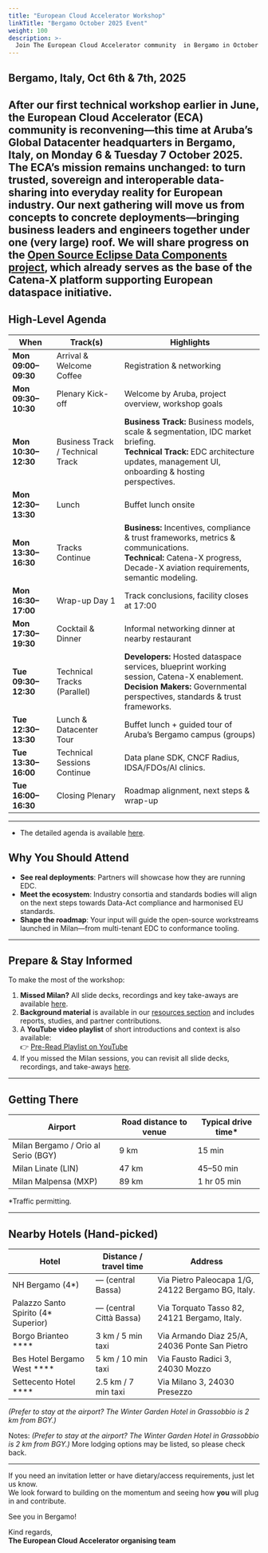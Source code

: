 ```yaml
---
title: "European Cloud Accelerator Workshop"
linkTitle: "Bergamo October 2025 Event"
weight: 100
description: >-
  Join The European Cloud Accelerator community  in Bergamo in October 2025 for a 2-day workshop focused on advancing the vision of open, sovereign, and interoperable dataspaces.
---
```

## Bergamo, Italy, Oct 6th & 7th, 2025
After our first technical workshop earlier in June, the European Cloud Accelerator (ECA) community is reconvening—this time at Aruba’s Global Datacenter headquarters in **Bergamo, Italy**, on **Monday 6 & Tuesday 7 October 2025**.
The ECA’s mission remains unchanged: to turn trusted, sovereign and interoperable data-sharing into everyday reality for European industry. Our next gathering will move us from concepts to concrete deployments—bringing business leaders and engineers together under one (very large) roof. We will share progress on the [Open Source Eclipse Data Components project](https://github.com/eclipse-edc), which already serves as the base of the Catena-X platform supporting European dataspace initiative.
---
## High-Level Agenda

| When                     | Track(s)                      | Highlights                                                                 |
|--------------------------|-------------------------------|----------------------------------------------------------------------------|
| **Mon 09:00–09:30**      | Arrival & Welcome Coffee      | Registration & networking                                                  |
| **Mon 09:30–10:30**      | Plenary Kick-off              | Welcome by Aruba, project overview, workshop goals                         |
| **Mon 10:30–12:30**      | Business Track / Technical Track | **Business Track:** Business models, scale & segmentation, IDC market briefing.<br>**Technical Track:** EDC architecture updates, management UI, onboarding & hosting perspectives. |
| **Mon 12:30–13:30**      | Lunch                         | Buffet lunch onsite                                                        |
| **Mon 13:30–16:30**      | Tracks Continue               | **Business:** Incentives, compliance & trust frameworks, metrics & communications.<br>**Technical:** Catena-X progress, Decade-X aviation requirements, semantic modeling. |
| **Mon 16:30–17:00**      | Wrap-up Day 1                 | Track conclusions, facility closes at 17:00                                |
| **Mon 17:30–19:30**      | Cocktail & Dinner             | Informal networking dinner at nearby restaurant                            |
| **Tue 09:30–12:30**      | Technical Tracks (Parallel)   | **Developers:** Hosted dataspace services, blueprint working session, Catena-X enablement.<br>**Decision Makers:** Governmental perspectives, standards & trust frameworks. |
| **Tue 12:30–13:30**      | Lunch & Datacenter Tour       | Buffet lunch + guided tour of Aruba’s Bergamo campus (groups)              |
| **Tue 13:30–16:00**      | Technical Sessions Continue   | Data plane SDK, CNCF Radius, IDSA/FDOs/AI clinics.                         |
| **Tue 16:00–16:30**      | Closing Plenary               | Roadmap alignment, next steps & wrap-up                                    |
---
* The detailed agenda is available [here](../agenda).  

## Why You Should Attend
- **See real deployments**: Partners will showcase how they are running EDC.  
- **Meet the ecosystem**: Industry consortia and standards bodies will align on the next steps towards Data-Act compliance and harmonised EU standards.  
- **Shape the roadmap**: Your input will guide the open-source workstreams launched in Milan—from multi-tenant EDC to conformance tooling.  
---

## Prepare & Stay Informed  

To make the most of the workshop:  
1. **Missed Milan?** All slide decks, recordings and key take-aways are available [here](https://metaform.github.io/dcsa/documentation/overview/milan-2025/).  
2. **Background  material** is available in our [resources section](https://github.com/Metaform/dcsa/tree/main/content/en/documentation/overview/bergamo-2025/resources) and includes reports, studies, and partner contributions.
3. A **YouTube video playlist** of short introductions and context is also available:  
   👉 [Pre-Read Playlist on YouTube](https://www.youtube.com/playlist?list=PL8XAuixTAZx1NtK24W08w7hvyBv-cEDG5)  
4. If you missed the Milan sessions, you can revisit all slide decks, recordings, and take-aways [here](https://metaform.github.io/dcsa/documentation/overview/milan-2025/).  
---

## Getting There

| Airport                       | Road distance to venue | Typical drive time* |
|--------------------------------|------------------------|----------------------|
| Milan Bergamo / Orio al Serio (BGY) | 9 km                   | 15 min               |
| Milan Linate (LIN)                 | 47 km                  | 45–50 min            |
| Milan Malpensa (MXP)               | 89 km                  | 1 hr 05 min          |

\*Traffic permitting.

---

## Nearby Hotels (Hand-picked)
| Hotel                     | Distance / travel time | Address                                                                 |
|---------------------------|------------------------|-------------------------------------------------------------------------|
| NH Bergamo (4*)           | — (central Bassa)      | Via Pietro Paleocapa 1/G, 24122 Bergamo BG, Italy.                      |
| Palazzo Santo Spirito (4* Superior) | — (central Città Bassa) | Via Torquato Tasso 82, 24121 Bergamo, Italy.                            |
| Borgo Brianteo ****       | 3 km / 5 min taxi      | Via Armando Diaz 25/A, 24036 Ponte San Pietro  |
| Bes Hotel Bergamo West **** | 5 km / 10 min taxi   | Via Fausto Radici 3, 24030 Mozzo        |
| Settecento Hotel ****     | 2.5 km / 7 min taxi    | Via Milano 3, 24030 Presezzo      |
*(Prefer to stay at the airport? The Winter Garden Hotel in Grassobbio is 2 km from BGY.)*


Notes:
*(Prefer to stay at the airport? The Winter Garden Hotel in Grassobbio is 2 km from BGY.)*
More lodging options may be listed, so please check back.

---

If you need an invitation letter or have dietary/access requirements, just let us know.  
We look forward to building on the momentum and seeing how **you** will plug in and contribute.  

See you in Bergamo!  

Kind regards,  
**The European Cloud Accelerator organising team**

